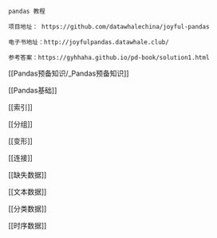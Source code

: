 ```ad-note
pandas 教程

项目地址： https://github.com/datawhalechina/joyful-pandas

电子书地址：http://joyfulpandas.datawhale.club/

参考答案：https://gyhhaha.github.io/pd-book/solution1.html
```


[[Pandas预备知识/_Pandas预备知识]]

[[Pandas基础]]

[[索引]]

[[分组]]

[[变形]]

[[连接]]

[[缺失数据]]

[[文本数据]]

[[分类数据]]

[[时序数据]]

